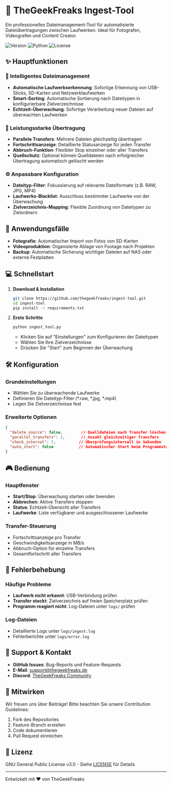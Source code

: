 # 🚀 TheGeekFreaks Ingest-Tool

Ein professionelles Dateimanagement-Tool für automatisierte Dateiübertragungen zwischen Laufwerken. Ideal für Fotografen, Videografen und Content Creator.

![Version](https://img.shields.io/badge/version-1.0.0-blue.svg)
![Python](https://img.shields.io/badge/python-3.8+-green.svg)
![License](https://img.shields.io/badge/license-MIT-orange.svg)

## ✨ Hauptfunktionen

### 📁 Intelligentes Dateimanagement
- **Automatische Laufwerkserkennung**: Sofortige Erkennung von USB-Sticks, SD-Karten und Netzwerklaufwerken
- **Smart-Sorting**: Automatische Sortierung nach Dateitypen in konfigurierbare Zielverzeichnisse
- **Echtzeit-Überwachung**: Sofortige Verarbeitung neuer Dateien auf überwachten Laufwerken

### 🔄 Leistungsstarke Übertragung
- **Parallele Transfers**: Mehrere Dateien gleichzeitig übertragen
- **Fortschrittsanzeige**: Detaillierte Statusanzeige für jeden Transfer
- **Abbruch-Funktion**: Flexibler Stop einzelner oder aller Transfers
- **Quellschutz**: Optional können Quelldateien nach erfolgreicher Übertragung automatisch gelöscht werden

### ⚙️ Anpassbare Konfiguration
- **Dateityp-Filter**: Fokussierung auf relevante Dateiformate (z.B. RAW, JPG, MP4)
- **Laufwerks-Blacklist**: Ausschluss bestimmter Laufwerke von der Überwachung
- **Zielverzeichnis-Mapping**: Flexible Zuordnung von Dateitypen zu Zielordnern

## 🎯 Anwendungsfälle

- **Fotografie**: Automatischer Import von Fotos von SD-Karten
- **Videoproduktion**: Organisierte Ablage von Footage nach Projekten
- **Backup**: Automatische Sicherung wichtiger Dateien auf NAS oder externe Festplatten

## 💻 Schnellstart

1. **Download & Installation**
   ```bash
   git clone https://github.com/thegeekfreaks/ingest-tool.git
   cd ingest-tool
   pip install -r requirements.txt
   ```

2. **Erste Schritte**
   ```bash
   python ingest_tool.py
   ```
   - Klicken Sie auf "Einstellungen" zum Konfigurieren der Dateitypen
   - Wählen Sie Ihre Zielverzeichnisse
   - Drücken Sie "Start" zum Beginnen der Überwachung

## 🛠️ Konfiguration

### Grundeinstellungen
- Wählen Sie zu überwachende Laufwerke
- Definieren Sie Dateityp-Filter (*.raw, *.jpg, *.mp4)
- Legen Sie Zielverzeichnisse fest

### Erweiterte Optionen
```json
{
  "delete_source": false,        // Quelldateien nach Transfer löschen
  "parallel_transfers": 2,       // Anzahl gleichzeitiger Transfers
  "check_interval": 5,          // Überprüfungsintervall in Sekunden
  "auto_start": false           // Automatischer Start beim Programmstart
}
```

## 🎮 Bedienung

### Hauptfenster
- **Start/Stop**: Überwachung starten oder beenden
- **Abbrechen**: Aktive Transfers stoppen
- **Status**: Echtzeit-Übersicht aller Transfers
- **Laufwerke**: Liste verfügbarer und ausgeschlossener Laufwerke

### Transfer-Steuerung
- Fortschrittsanzeige pro Transfer
- Geschwindigkeitsanzeige in MB/s
- Abbruch-Option für einzelne Transfers
- Gesamtfortschritt aller Transfers

## 🔧 Fehlerbehebung

### Häufige Probleme
- **Laufwerk nicht erkannt**: USB-Verbindung prüfen
- **Transfer stockt**: Zielverzeichnis auf freien Speicherplatz prüfen
- **Programm reagiert nicht**: Log-Dateien unter `logs/` prüfen

### Log-Dateien
- Detaillierte Logs unter `logs/ingest.log`
- Fehlerberichte unter `logs/error.log`

## 📱 Support & Kontakt

- **GitHub Issues**: Bug-Reports und Feature-Requests
- **E-Mail**: support@thegeekfreaks.de
- **Discord**: [TheGeekFreaks Community](https://discord.gg/thegeekfreaks)

## 🤝 Mitwirken

Wir freuen uns über Beiträge! Bitte beachten Sie unsere Contribution Guidelines:
1. Fork des Repositories
2. Feature-Branch erstellen
3. Code dokumentieren
4. Pull Request einreichen

## 📄 Lizenz

GNU General Public License v3.0 - Siehe [LICENSE](LICENSE) für Details

---
Entwickelt mit ❤️ von TheGeekFreaks
